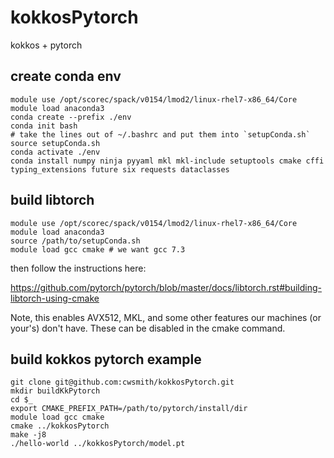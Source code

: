# kokkosPytorch
kokkos + pytorch



## create conda env

```
module use /opt/scorec/spack/v0154/lmod2/linux-rhel7-x86_64/Core
module load anaconda3
conda create --prefix ./env
conda init bash
# take the lines out of ~/.bashrc and put them into `setupConda.sh`
source setupConda.sh
conda activate ./env
conda install numpy ninja pyyaml mkl mkl-include setuptools cmake cffi
typing_extensions future six requests dataclasses
```

## build libtorch

```
module use /opt/scorec/spack/v0154/lmod2/linux-rhel7-x86_64/Core
module load anaconda3
source /path/to/setupConda.sh
module load gcc cmake # we want gcc 7.3
```

then follow the instructions here: 

https://github.com/pytorch/pytorch/blob/master/docs/libtorch.rst#building-libtorch-using-cmake

Note, this enables AVX512, MKL, and some other features our machines (or your's) don't have.  These can be disabled in the cmake command.

## build kokkos pytorch example

```
git clone git@github.com:cwsmith/kokkosPytorch.git
mkdir buildKkPytorch
cd $_
export CMAKE_PREFIX_PATH=/path/to/pytorch/install/dir
module load gcc cmake
cmake ../kokkosPytorch
make -j8
./hello-world ../kokkosPytorch/model.pt
```

